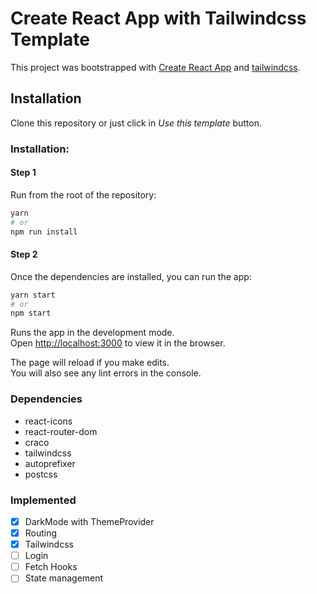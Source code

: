 # Create React App with Tailwindcss Template

This project was bootstrapped with [Create React App](https://github.com/facebook/create-react-app) and [tailwindcss](https://tailwindcss.com/).

## Installation

Clone this repository or just click in *Use this template* button.

### Installation:

#### Step 1

Run from the root of the repository:

```sh
yarn
# or
npm run install
```

#### Step 2

Once the dependencies are installed, you can run the app:

```sh
yarn start
# or
npm start
```

Runs the app in the development mode.\
Open [http://localhost:3000](http://localhost:3000) to view it in the browser.

The page will reload if you make edits.\
You will also see any lint errors in the console.

### Dependencies

- react-icons
- react-router-dom
- craco
- tailwindcss
- autoprefixer
- postcss

### Implemented

- [x] DarkMode with ThemeProvider
- [x] Routing
- [x] Tailwindcss
- [ ] Login
- [ ] Fetch Hooks
- [ ] State management

